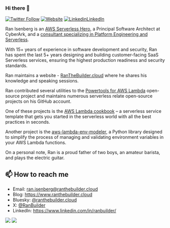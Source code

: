 ### Hi there 👋

[![Twitter Follow](https://img.shields.io/twitter/follow/IsenbergRan?label=Follow&style=social)](https://x.com/RanBuilder)
[![Website](https://img.shields.io/badge/Website-www.ranthebuilder.cloud-blue)](https://www.ranthebuilder.cloud/)
[![Linkedin](https://i.sstatic.net/gVE0j.png)LinkedIn](https://www.linkedin.com/in/ranbuilder/)
&nbsp;

Ran Isenberg is an [AWS Serverless Hero](https://aws.amazon.com/developer/community/heroes/ran-isenberg/), a Principal Software Architect at CyberArk, and a [consultant specializing in Platform Engineering and Serverless](https://www.ranthebuilder.cloud).

With 15+ years of experience in software development and security, Ran has spent the last 5+ years designing and building customer-facing SaaS Serverless services, ensuring the highest production readiness and security standards.

Ran maintains a website - [RanTheBuilder.cloud](https://www.ranthebuilder.cloud/) where he shares his knowledge and speaking sessions.
  
Ran contributed several utilities to the [Powertools for AWS Lambda](https://github.com/aws-powertools/powertools-lambda-python) open-source project and maintains numerous serverless relate open-source projects on his GitHub account. 

One of these projects is the [AWS Lambda cookbook](https://github.com/ran-isenberg/aws-lambda-handler-cookbook) – a serverless service template that gets you started in the serverless world with all the best practices in seconds.

Another project is the [aws-lambda-env-modeler](https://github.com/ran-isenberg/aws-lambda-env-modeler), a Python library designed to simplify the process of managing and validating environment variables in your AWS Lambda functions.
 
On a personal note, Ran is a proud father of two boys, an amateur barista, and plays the electric guitar.


## 📫 How to reach me
- Email: ran.isenberg@ranthebuilder.cloud
- Blog: https://www.ranthebuilder.cloud
- Bluesky: [@ranthebuilder.cloud](https://bsky.app/profile/ranthebuilder.cloud)
- X:       [@RanBuilder](https://twitter.com/RanBuilder)
- LinkedIn: https://www.linkedin.com/in/ranbuilder/


![](https://github-profile-summary-cards.vercel.app/api/cards/profile-details?username=ran-isenberg&theme=dracula)
![](http://github-profile-summary-cards.vercel.app/api/cards/stats?username=ran-isenberg&theme=dracula)
